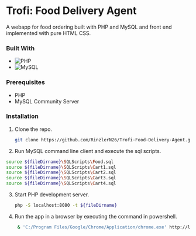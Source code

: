 # Trofi: Food Delivery Agent

A webapp for food ordering built with PHP and MySQL and front end implemented with pure HTML CSS.

### Built With

* ![PHP](https://img.shields.io/badge/PHP-777BB4?style=for-the-badge&logo=php&logoColor=FFFFFF)
* ![MySQL](https://img.shields.io/badge/MySQL-4479A1?style=for-the-badge&logo=mysql&logoColor=FFFFFF)

### Prerequisites

* PHP
* MySQL Community Server


### Installation

1. Clone the repo.
   
   ```sh
   git clone https://github.com/RinzlerN26/Trofi-Food-Delivery-Agent.git
   ```
3. Run MySQL command line client and execute the sql scripts.
   
  ```sh
  source ${fileDirname}\SQLScripts\Food.sql
  source ${fileDirname}\SQLScripts\Cart1.sql
  source ${fileDirname}\SQLScripts\Cart2.sql
  source ${fileDirname}\SQLScripts\Cart3.sql
  source ${fileDirname}\SQLScripts\Cart4.sql
   ```
3. Start PHP development server.
   
   ```sh
   php -S localhost:8080 -t ${fileDirname}
   ```
5. Run the app in a browser by executing the command in powershell.
   
   ```sh
    & 'C:/Program Files/Google/Chrome/Application/chrome.exe' http://localhost:8080/loginhtmlcss.php 
    ```























